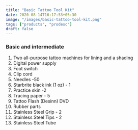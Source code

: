 ```yaml
---
title: "Basic Tattoo Tool Kit"
date: 2020-08-14T16:17:53+05:30
image: "/images/basic-tattoo-tool-kit.png"
tags: ["products", "prodesc"]
draft: false
---
```


### Basic and intermediate

1. Two all-purpose tattoo machines for lining and a shading
2. Digital power supply
3. Foot switch
4. Clip cord
5. Needles -50
6. Starbrite black ink (1 oz) - 1
7. Practice skin -2
8. Tracing paper - 5
9. Tattoo Flash (Desinn) DVD
10. Rubber parts
11. Stainless Steel Grip - 2
12. Stainless Steel Tips - 2
13. Stainless Steel Tube
